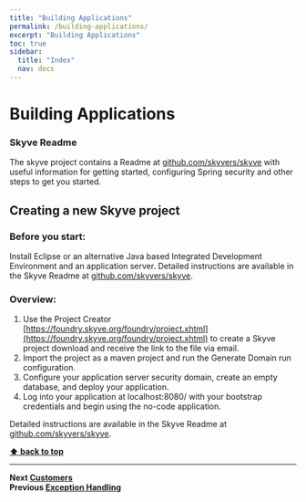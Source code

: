 ```yaml
---
title: "Building Applications"
permalink: /building-applications/
excerpt: "Building Applications"
toc: true
sidebar:
  title: "Index"
  nav: docs
---
```

# Building Applications

### Skyve Readme

The skyve project contains a Readme at [github.com/skyvers/skyve](https://github.com/skyvers/skyve) with useful information for getting started, configuring Spring security and other steps to get you started.

## Creating a new Skyve project

### Before you start:
Install Eclipse or an alternative Java based Integrated Development Environment and an application server. Detailed instructions are available in the Skyve Readme at [github.com/skyvers/skyve](https://github.com/skyvers/skyve).

### Overview:
1. Use the Project Creator [https://foundry.skyve.org/foundry/project.xhtml](https://foundry.skyve.org/foundry/project.xhtml) to create a Skyve project download and receive the link to the file via email.
2. Import the project as a maven project and run the Generate Domain run configuration.
3. Configure your application server security domain, create an empty database, and deploy your application.
4. Log into your application at localhost:8080/<projectName> with your bootstrap credentials and begin using the no-code application.

Detailed instructions are available in the Skyve Readme at [github.com/skyvers/skyve](https://github.com/skyvers/skyve).

**[⬆ back to top](#contents)**

---
**Next [Customers](./../_pages/customers.md)**  
**Previous [Exception Handling](./../_pages/exception-handling.md)**
